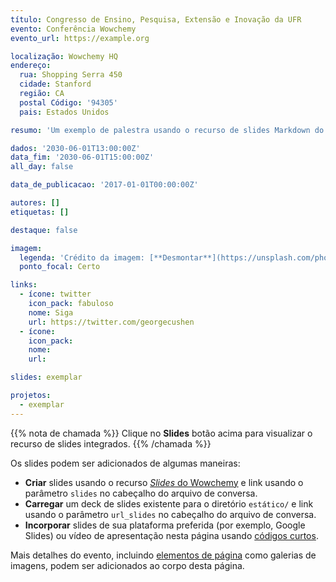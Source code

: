 ```yaml
---
título: Congresso de Ensino, Pesquisa, Extensão e Inovação da UFR
evento: Conferência Wowchemy
evento_url: https://example.org

localização: Wowchemy HQ
endereço:
  rua: Shopping Serra 450
  cidade: Stanford
  região: CA
  postal Código: '94305'
  pais: Estados Unidos

resumo: 'Um exemplo de palestra usando o recurso de slides Markdown do Wowchemy. Lorem ipsum dolor sit amet, consectetur adipiscing elit. Duis posuere tellusac convallis placerat. Proin tincidunt magna sed ex sollicitudin condimentum. Sed ac faucibus dolor, scelerisque sollicitudin nisi. Cras purus urna, suscipit quis sapien eu, pulvinar tempor diam.'

dados: '2030-06-01T13:00:00Z'
data_fim: '2030-06-01T15:00:00Z'
all_day: false

data_de_publicacao: '2017-01-01T00:00:00Z'

autores: []
etiquetas: []

destaque: false

imagem:
  legenda: 'Crédito da imagem: [**Desmontar**](https://unsplash.com/photos/bzdhc5b3Bxs)'
  ponto_focal: Certo

links:
  - ícone: twitter
    icon_pack: fabuloso
    nome: Siga
    url: https://twitter.com/georgecushen
  - ícone: 
    icon_pack: 
    nome: 
    url: 

slides: exemplar

projetos:
  - exemplar
---
```


{{% nota de chamada %}}
Clique no **Slides** botão acima para visualizar o recurso de slides integrados.
{{% /chamada %}}

Os slides podem ser adicionados de algumas maneiras:

- **Criar** slides usando o recurso [_Slides_ do Wowchemy](https://wowchemy.com/docs/managing-content/#create-slides) e link usando o parâmetro `slides` no cabeçalho do arquivo de conversa.
- **Carregar** um deck de slides existente para o diretório `estático/` e link usando o parâmetro `url_slides` no cabeçalho do arquivo de conversa.
- **Incorporar** slides de sua plataforma preferida (por exemplo, Google Slides) ou vídeo de apresentação nesta página usando [códigos curtos](https://wowchemy.com/docs/writing-markdown-latex/).

Mais detalhes do evento, incluindo [elementos de página](https://wowchemy.com/docs/writing-markdown-latex/) como galerias de imagens, podem ser adicionados ao corpo desta página.
